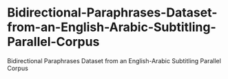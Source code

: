 # Bidirectional-Paraphrases-Dataset-from-an-English-Arabic-Subtitling-Parallel-Corpus
Bidirectional Paraphrases Dataset from an English-Arabic Subtitling Parallel Corpus
